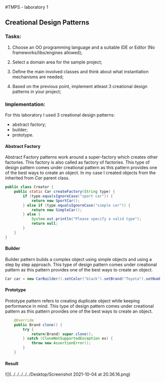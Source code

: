 #TMPS - laboratory 1
## Creational Design Patterns

### Tasks:
1. Choose an OO programming language and a suitable IDE or Editor (No frameworks/libs/engines allowed);

2. Select a domain area for the sample project;

3. Define the main involved classes and think about what instantiation mechanisms are needed;

4. Based on the previous point, implement atleast 3 creational design patterns in your project;

### Implementation:

For this laboratory I used 3 creational design patterns: 
- abstract factory;
- builder;
- prototype.

#### Abstract Factory

Abstract Factory patterns work around a super-factory which creates other factories. This factory is also called as factory of factories. This type of design pattern comes under creational pattern as this pattern provides one of the best ways to create an object. 
In my case I created objects from the inherited from *Car* parent class.

```java
public class Creator {
    public static Car createFactory(String type) {
        if (type.equalsIgnoreCase("sport car")) {
            return new SportCar();
        } else if (type.equalsIgnoreCase("simple car")) {
            return new SimpleCar();
        } else {
            System.out.println("Please specify a valid type");
            return null;
        }
    }
}
```


#### Builder

Builder pattern builds a complex object using simple objects and using a step by step approach. This type of design pattern comes under creational pattern as this pattern provides one of the best ways to create an object.

```java
Car car = new CarBuilder().setColor("black").setBrand("Toyota").setNumberOfDoors(2).setIsConvertible(true).createCar();
```

#### Prototype
Prototype pattern refers to creating duplicate object while keeping performance in mind. This type of design pattern comes under creational pattern as this pattern provides one of the best ways to create an object.

```java
    @Override
    public Brand clone() {
        try {
            return(Brand) super.clone();
        } catch (CloneNotSupportedException ex) {
            throw new AssertionError();
        }
    }
```

#### Result
![](../../../../../Desktop/Screenshot 2021-10-04 at 20.36.16.png)